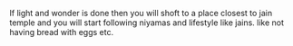 If light and wonder is done then you will shoft to a place closest to jain temple and you will start following niyamas and lifestyle like jains. like not having bread with eggs etc.